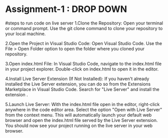 # Assignment-1 : DROP DOWN

#steps to run code on live server
1.Clone the Repository:
  Open your terminal or command prompt.
  Use the git clone command to clone your repository to your local machine.

2.Open the Project in Visual Studio Code:
  Open Visual Studio Code.
  Use the File > Open Folder option to open the folder where you cloned your repository.

3.Open index.html File:
  In Visual Studio Code, navigate to the index.html file in your project explorer.
  Double-click on index.html to open it in the editor.

4.Install Live Server Extension (If Not Installed):
  If you haven't already installed the Live Server extension, you can do so from the Extensions Marketplace in Visual Studio Code.
  Search for "Live Server" and install the extension .

5.Launch Live Server:
  With the index.html file open in the editor, right-click anywhere in the code editor area.
  Select the option "Open with Live Server" from the context menu.
  This will automatically launch your default web browser and open the index.html file served by the Live Server extension.
  You should now see your project running on the live server in your web browser.



